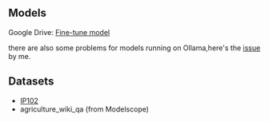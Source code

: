 ## Models
Google Drive: [Fine-tune model](https://drive.google.com/drive/folders/1mTs7oXLjq1weS9PFjkcfT7S8ae_DdGJF?usp=sharing)

there are also some problems for models running on Ollama,here's the [issue](https://github.com/ollama/ollama/issues/11426#event-18630548498) by me.

## Datasets
- [IP102](https://github.com/xpwu95/IP102)
- agriculture_wiki_qa (from Modelscope)


